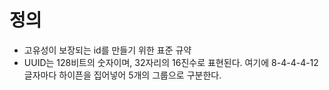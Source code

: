 # 정의
- 고유성이 보장되는 id를 만들기 위한 표준 규약
- UUID는 128비트의 숫자이며, 32자리의 16진수로 표현된다. 여기에 8-4-4-4-12 글자마다 하이픈을 집어넣어 5개의 그룹으로 구분한다. 


